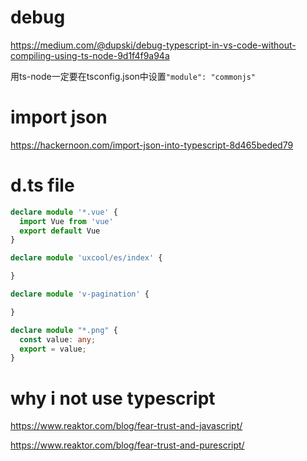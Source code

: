 # debug

https://medium.com/@dupski/debug-typescript-in-vs-code-without-compiling-using-ts-node-9d1f4f9a94a

用ts-node一定要在tsconfig.json中设置``"module": "commonjs"``

# import json

https://hackernoon.com/import-json-into-typescript-8d465beded79

# d.ts file

```ts
declare module '*.vue' {
  import Vue from 'vue'
  export default Vue
}

declare module 'uxcool/es/index' {

}

declare module 'v-pagination' {

}

declare module "*.png" {
  const value: any;
  export = value;
}
```

# why i not use typescript

https://www.reaktor.com/blog/fear-trust-and-javascript/

https://www.reaktor.com/blog/fear-trust-and-purescript/